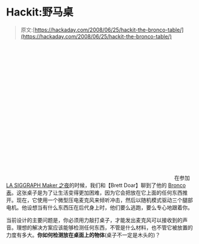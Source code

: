 # Hackit:野马桌

> 原文:[https://hackaday.com/2008/06/25/hackit-the-bronco-table/](https://hackaday.com/2008/06/25/hackit-the-bronco-table/)

<object width="450" height="364"><param name="movie" value="http://www.youtube.com/v/qN7V3mifBxY&amp;hl=en"></object> 
在参加 [LA SIGGRAPH Maker 之夜](http://www.hackaday.com/2008/06/17/la-siggraph-maker-night/)的时候，我们和【Brett Doar】聊到了他的 [Bronco 表](http://www.youtube.com/watch?v=qN7V3mifBxY)。这张桌子是为了让生活变得更加困难，因为它会把放在它上面的任何东西推开。现在，它使用一个微型压电麦克风来倾听冲击，然后以随机模式驱动三个腿部电机。他设想当有什么东西压在后代身上时，他们要么逃跑，要么专心地跟着你。

当前设计的主要问题是，你必须用力敲打桌子，才能发出麦克风可以接收到的声音。理想的解决方案应该能够检测任何东西，不管是什么材料，也不管它被放置的力度有多大。**你如何检测放在桌面上的物体**(桌子不一定是木头的)？
